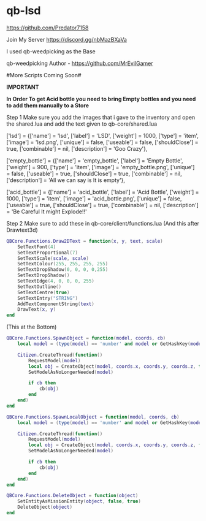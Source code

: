 # qb-lsd
https://github.com/Predator7158

Join My Server
https://discord.gg/nbMazBXaVa

I used qb-weedpicking as the Base

qb-weedpicking Author - https://github.com/MrEvilGamer


#More Scripts Coming Soon#

**IMPORTANT**

**In Order To get Acid bottle you need to bring Empty bottles and you need to add them manually to a Store**

Step 1
Make sure you add the images that i gave to the inventory and open the shared.lua and add the text given to
qb-core/shared.lua

['lsd'] 				 	 = {['name'] = 'lsd', 			   			['label'] = 'LSD', 					['weight'] = 1000, 		['type'] = 'item', 		['image'] = 'lsd.png', 	    			['unique'] = false, 	['useable'] = false, 	['shouldClose'] = true,	  ['combinable'] = nil,   ['description'] = 'Goo Crazy'},

['empty_bottle'] 				 = {['name'] = 'empty_bottle', 			  	  	['label'] = 'Empty Bottle', 				['weight'] = 900, 		['type'] = 'item', 		['image'] = 'empty_bottle.png', 	   	['unique'] = false, 	['useable'] = true, 	['shouldClose'] = true,	  ['combinable'] = nil,   ['description'] = 'All we can say is It is empty'},

['acid_bottle'] 				 = {['name'] = 'acid_bottle', 			  	  	['label'] = 'Acid Bottle', 				['weight'] = 1000, 		['type'] = 'item', 		['image'] = 'acid_bottle.png', 	   		['unique'] = false, 	['useable'] = true, 	['shouldClose'] = true,	  ['combinable'] = nil,   ['description'] = 'Be Careful It might Explode!!'

Step 2
Make sure to add these in qb-core/client/functions.lua
(And this after Drawtext3d) 

```lua
QBCore.Functions.Draw2DText = function(x, y, text, scale)
    SetTextFont(4)
    SetTextProportional(7)
    SetTextScale(scale, scale)
    SetTextColour(255, 255, 255, 255)
    SetTextDropShadow(0, 0, 0, 0,255)
    SetTextDropShadow()
    SetTextEdge(4, 0, 0, 0, 255)
    SetTextOutline()
    SetTextCentre(true)
    SetTextEntry("STRING")
    AddTextComponentString(text)
    DrawText(x, y)
end
```

(This at the Bottom)

```lua
QBCore.Functions.SpawnObject = function(model, coords, cb)
    local model = (type(model) == 'number' and model or GetHashKey(model))

    Citizen.CreateThread(function()
        RequestModel(model)
        local obj = CreateObject(model, coords.x, coords.y, coords.z, true, false, true)
        SetModelAsNoLongerNeeded(model)

        if cb then
            cb(obj)
        end
    end)
end
```
```lua
QBCore.Functions.SpawnLocalObject = function(model, coords, cb)
    local model = (type(model) == 'number' and model or GetHashKey(model))

    Citizen.CreateThread(function()
        RequestModel(model)
        local obj = CreateObject(model, coords.x, coords.y, coords.z, false, false, true)
        SetModelAsNoLongerNeeded(model)

        if cb then
            cb(obj)
        end
    end)
end
```
```lua
QBCore.Functions.DeleteObject = function(object)
    SetEntityAsMissionEntity(object, false, true)
    DeleteObject(object)
end
```
